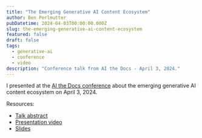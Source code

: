 ```yaml
---
title: "The Emerging Generative AI Content Ecosystem"
author: Ben Perlmutter
pubDatetime: 2024-04-03T00:00:00.000Z
slug: the-emerging-generative-ai-content-ecosystem
featured: false
draft: false
tags:
  - generative-ai
  - conference
  - video
description: "Conference talk from AI the Docs - April 3, 2024."
---
```

I presented at the [AI the Docs conference](https://apithedocs.org/ai-2024) about the emerging generative AI content ecosystem on April 3, 2024. 

Resources:

- [Talk abstract](https://apithedocs.org/ai-2024/ben-perlmutter)
- [Presentation video](https://www.youtube.com/watch?v=4uUU4SbH4xc&list=PLMvW9eQUZ4vseXCpmce9i0j_b0W4Y74e2&index=10)
- [Slides](https://docs.google.com/presentation/d/11hORfblmM5Li5Ng1F8PqvDYgNZGLHdxzOjw7cwxqpRw/edit?usp=sharing)